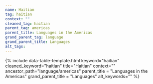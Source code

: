 ```yaml
---
name: Haitian
tag: haitian
context: ""
cleaned_tag: haitian
parent_tag: americas
parent_title: Languages in the Americas
grand_parent_tag: language
grand_parent_title: Languages
alt_tags: 
---
```


{% include data-table-template.html 
  keyword="haitian" 
  cleaned_keyword="haitian" 
  title="Haitian"
  context=""
  ancestor_path="language/americas" 
  parent_title = "Languages in the Americas"
  grand_parent_title = "Languages"
  alt_keywords=""
%}

